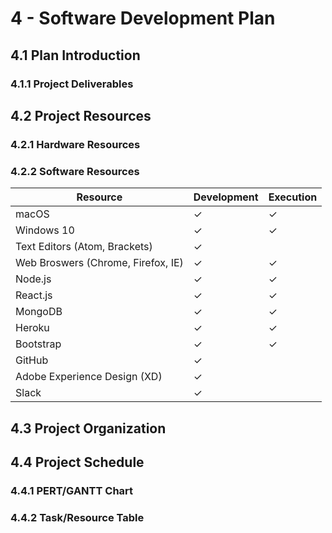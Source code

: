# 4 - Software Development Plan
## 4.1 Plan Introduction
### 4.1.1 Project Deliverables
## 4.2 Project Resources
### 4.2.1 Hardware Resources
### 4.2.2 Software Resources
  Resource                                 | Development   | Execution
  ---------------------------------------- | ------------- | ---------
  macOS                                    | ✓             | ✓
  Windows 10                               | ✓             | ✓
  Text Editors (Atom, Brackets)            | ✓             |  
  Web Broswers (Chrome, Firefox, IE)       | ✓             | ✓
  Node.js                                  | ✓             | ✓
  React.js                                 | ✓             | ✓
  MongoDB                                  | ✓             | ✓
  Heroku                                   | ✓             | ✓
  Bootstrap                                | ✓             | ✓
  GitHub                                   | ✓             | 
  Adobe Experience Design (XD)             | ✓             |
  Slack                                    | ✓             |
## 4.3 Project Organization
## 4.4 Project Schedule
### 4.4.1 PERT/GANTT Chart
### 4.4.2 Task/Resource Table
